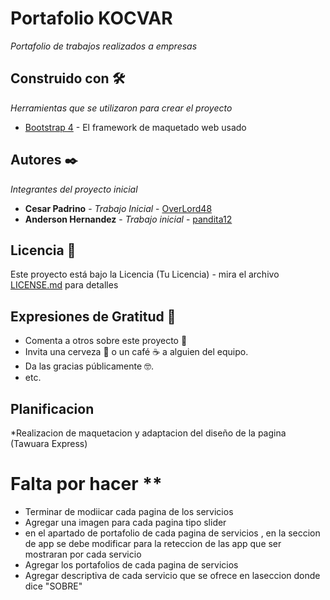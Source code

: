 # Portafolio KOCVAR
_Portafolio de trabajos realizados a empresas_

## Construido con 🛠️

_Herramientas que se utilizaron para crear el proyecto_

* [Bootstrap 4](https://getbootstrap.com/) - El framework de maquetado web usado

## Autores ✒️

_Integrantes del proyecto inicial_

* **Cesar Padrino** - *Trabajo Inicial* - [OverLord48](https://github.com/OverLord48)
* **Anderson Hernandez** - *Trabajo inicial* - [pandita12](https://github.com/pandita12)

## Licencia 📄

Este proyecto está bajo la Licencia (Tu Licencia) - mira el archivo [LICENSE.md](LICENSE.md) para detalles

## Expresiones de Gratitud 🎁

* Comenta a otros sobre este proyecto 📢
* Invita una cerveza 🍺 o un café ☕ a alguien del equipo. 
* Da las gracias públicamente 🤓.
* etc.

## Planificacion 

*Realizacion de maquetacion y adaptacion del diseño de la pagina (Tawuara Express)

# Falta por hacer **

* Terminar de modiicar cada pagina de los servicios  
* Agregar una imagen para cada pagina tipo slider
* en el apartado de portafolio de cada pagina de servicios , en la seccion de app se debe modificar para la reteccion de las app que ser mostraran por cada servicio 
* Agregar los portafolios de cada pagina de servicios 
* Agregar descriptiva de cada servicio que se ofrece en laseccion donde dice "SOBRE"